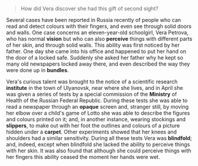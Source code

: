 > How did Vera discover she had this gift of second sight?



Several cases have been reported in Russia recently of people who can read and detect colours with their fingers, and even see through solid doors and walls. One case concerns an eleven-year-old schoolgirl, Vera Petrova, who has normal **vision** but who can also **perceive** things with different parts of her skin, and through solid walls. This ability was first noticed by her father. One day she came into his office and happened to put her hand on the door of a locked safe. Suddenly she asked her father why he kept so many old newspapers locked away there, and even described the way they were done up in **bundles**.



Vera's curious talent was brought to the notice of a scientific research **institute** in the town of Ulyanovsk, near where she lives, and in April she was given a series of tests by a special commission of the **Ministry** of Health of the Russian Federal Republic. During these tests she was able to read a newspaper through an **opaque** screen and, stranger still, by moving her elbow over a child's game of Lotto she was able to describe the figures and colours printed on it; and, in another instance, wearing stockings and **slippers**, to make out with her foot the outlines and colours of a picture hidden under a **carpet**. Other experiments showed that her knees and shoulders had a similar sensitivity. During all these tests Vera was **blindfold**; and, indeed, except when blindfold she lacked the ability to perceive things with her skin. It was also found that although she could perceive things with her fingers this ability ceased the moment her hands were wet.
